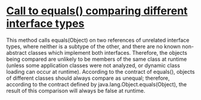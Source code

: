 # [Call to equals() comparing different interface types](https://spotbugs.readthedocs.io/en/latest/bugDescriptions.html#EC_UNRELATED_INTERFACES)

 This method calls equals(Object) on two references of unrelated
interface types, where neither is a subtype of the other,
and there are no known non-abstract classes which implement both interfaces.
Therefore, the objects being compared
are unlikely to be members of the same class at runtime
(unless some application classes were not analyzed, or dynamic class
loading can occur at runtime).
According to the contract of equals(),
objects of different
classes should always compare as unequal; therefore, according to the
contract defined by java.lang.Object.equals(Object),
the result of this comparison will always be false at runtime.